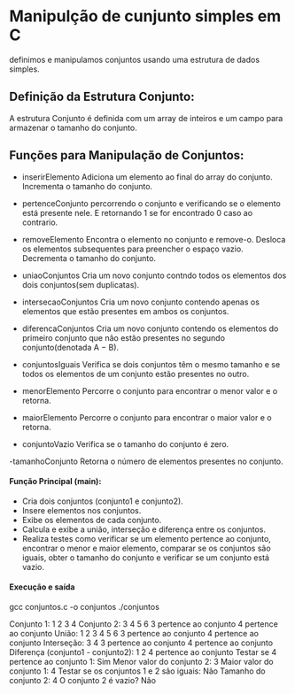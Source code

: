 # Manipulção de cunjunto simples em C

definimos e manipulamos conjuntos usando uma estrutura de dados simples.

## Definição da Estrutura Conjunto:

A estrutura Conjunto é definida com um array de inteiros e um campo para armazenar o tamanho do conjunto.
## Funções para Manipulação de Conjuntos:

- inserirElemento
Adiciona um elemento ao final do array do conjunto.
Incrementa o tamanho do conjunto.

- pertenceConjunto
percorrendo o conjunto e verificando se o elemento está presente nele. E retornando 1 se for encontrado 0 caso ao contrario. 

- removeElemento
Encontra o elemento no conjunto e remove-o.
Desloca os elementos subsequentes para preencher o espaço vazio.
Decrementa o tamanho do conjunto.

- uniaoConjuntos
Cria um novo conjunto contndo todos os elementos dos dois conjuntos(sem duplicatas).

- intersecaoConjuntos
Cria um novo conjunto contendo apenas os elementos que estão presentes em ambos os conjuntos.

- diferencaConjuntos
Cria um novo conjunto contendo os elementos do primeiro conjunto que não estão presentes no segundo conjunto(denotada A − B).

- conjuntosIguais
Verifica se dois conjuntos têm o mesmo tamanho e se todos os elementos de um conjunto estão presentes no outro. 

- menorElemento
Percorre o conjunto para encontrar o menor valor e o retorna. 

- maiorElemento
Percorre o conjunto para encontrar o maior valor e o retorna. 

- conjuntoVazio
Verifica se o tamanho do conjunto é zero. 

-tamanhoConjunto
Retorna o número de elementos presentes no conjunto.
 
#### Função Principal (main):

- Cria dois conjuntos (conjunto1 e conjunto2).
- Insere elementos nos conjuntos.
- Exibe os elementos de cada conjunto.
- Calcula e exibe a união, interseção e diferença entre os conjuntos.
- Realiza testes como verificar se um elemento pertence ao conjunto, encontrar o menor e maior elemento, comparar se os conjuntos são iguais, obter o tamanho do conjunto e verificar se um conjunto está vazio.

#### Execução e saída

gcc conjuntos.c -o conjuntos
./conjuntos

Conjunto 1: 1 2 3 4 
Conjunto 2: 3 4 5 6 
3 pertence ao conjunto
4 pertence ao conjunto
União: 1 2 3 4 5 6 
3 pertence ao conjunto
4 pertence ao conjunto
Interseção: 3 4 
3 pertence ao conjunto
4 pertence ao conjunto
Diferença (conjunto1 - conjunto2): 1 2 
4 pertence ao conjunto
Testar se 4 pertence ao conjunto 1: Sim
Menor valor do conjunto 2: 3
Maior valor do conjunto 1: 4
Testar se os conjuntos 1 e 2 são iguais: Não
Tamanho do conjunto 2: 4
O conjunto 2 é vazio? Não

